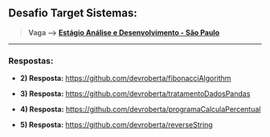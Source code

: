 ## Desafio Target Sistemas:

> <b> Vaga -->  <a href="https://targetsistemas.gupy.io/jobs/4229526?jobBoardSource=gupy_opportunities"> Estágio Análise e Desenvolvimento - São Paulo</b></a>
_______________________________________________________

### Respostas:

- <b>2) Resposta:</b> <a href="https://github.com/devroberta/fibonacciAlgorithm">https://github.com/devroberta/fibonacciAlgorithm</a>

- <b>3) Resposta:</b> <a href="https://github.com/devroberta/tratamentoDadosPandas">https://github.com/devroberta/tratamentoDadosPandas</a>

- <b>4) Resposta:</b> <a href="https://github.com/devroberta/programaCalculaPercentual">https://github.com/devroberta/programaCalculaPercentual</a>

- <b>5) Resposta:</b> <a href="https://github.com/devroberta/reverseString">https://github.com/devroberta/reverseString</a>
